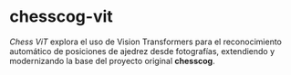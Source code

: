 # chesscog-vit

_Chess ViT_ explora el uso de Vision Transformers para el reconocimiento automático de posiciones de ajedrez desde fotografías, extendiendo y modernizando la base del proyecto original **chesscog**.
